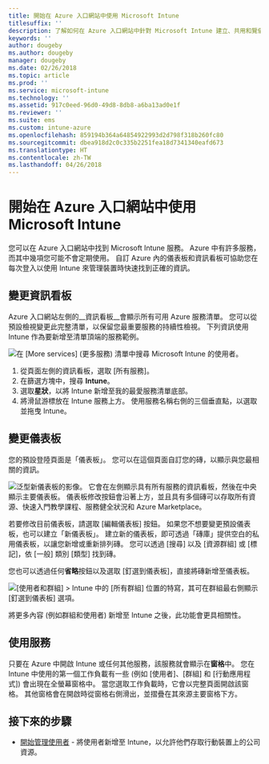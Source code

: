 ```yaml
---
title: 開始在 Azure 入口網站中使用 Microsoft Intune
titlesuffix: ''
description: 了解如何在 Azure 入口網站中針對 Microsoft Intune 建立、共用和覽儀表板。
keywords: ''
author: dougeby
ms.author: dougeby
manager: dougeby
ms.date: 02/26/2018
ms.topic: article
ms.prod: ''
ms.service: microsoft-intune
ms.technology: ''
ms.assetid: 917c0eed-96d0-49d8-8db8-a6ba13ad0e1f
ms.reviewer: ''
ms.suite: ems
ms.custom: intune-azure
ms.openlocfilehash: 859194b364a64854922993d2d798f318b260fc80
ms.sourcegitcommit: dbea918d2c0c335b2251fea18d7341340eafd673
ms.translationtype: HT
ms.contentlocale: zh-TW
ms.lasthandoff: 04/26/2018
---
```

# <a name="getting-started-with-microsoft-intune-in-the-azure-portal"></a>開始在 Azure 入口網站中使用 Microsoft Intune

您可以在 Azure 入口網站中找到 Microsoft Intune 服務。 Azure 中有許多服務，而其中幾項您可能不會定期使用。 自訂 Azure 內的儀表板和資訊看板可協助您在每次登入以使用 Intune 來管理裝置時快速找到正確的資訊。

## <a name="changing-the-sidebar"></a>變更資訊看板

Azure 入口網站左側的__資訊看板__會顯示所有可用 Azure 服務清單。 您可以從預設檢視變更此完整清單，以保留您最重要服務的持續性檢視。 下列資訊使用 Intune 作為要新增至清單頂端的服務範例。

![在 [More services] (更多服務) 清單中搜尋 Microsoft Intune 的使用者。](./media/azure-add-intune1.png)

1. 從頁面左側的資訊看板，選取 [所有服務]。
2. 在篩選方塊中，搜尋 **Intune**。
3. 選取**星狀**，以將 Intune 新增至我的最愛服務清單底部。
4. 將滑鼠游標放在 Intune 服務上方。 使用服務名稱右側的三個垂直點，以選取並拖曳 Intune。

## <a name="changing-the-dashboard"></a>變更儀表板

您的預設登陸頁面是「儀表板」。 您可以在這個頁面自訂您的磚，以顯示與您最相關的資訊。

![泛型新儀表板的影像。 它會在左側顯示具有所有服務的資訊看板，然後在中央顯示主要儀表板。 儀表板修改按鈕會沿著上方，並且具有多個磚可以存取所有資源、快速入門教學課程、服務健全狀況和 Azure Marketplace。](./media/azure-default-dashboard.png)

若要修改目前儀表板，請選取 [編輯儀表板] 按鈕。 如果您不想要變更預設儀表板，也可以建立「新儀表板」。 建立新的儀表板，即可透過「磚庫」提供空白的私用儀表板，以讓您新增或重新排列磚。 您可以透過 [搜尋] 以及 [資源群組] 或 [標記]，依 [一般] 類別 [類型] 找到磚。

您也可以透過任何**省略**按鈕以及選取 [釘選到儀表板]，直接將磚新增至儀表板。

![[使用者和群組] > Intune 中的 [所有群組] 位置的特寫，其可在群組最右側顯示 [釘選到儀表板] 選項。](./media/azure-pin-to-dashboard.png)

將更多內容 (例如群組和使用者) 新增至 Intune 之後，此功能會更具相關性。

## <a name="using-services"></a>使用服務

只要在 Azure 中開啟 Intune 或任何其他服務，該服務就會顯示在**窗格**中。 您在 Intune 中使用的第一個工作負載有一些 (例如 [使用者]、[群組] 和 [行動應用程式]) 會出現在全螢幕窗格中。 當您選取工作負載時，它會以完整頁面開啟該窗格。 其他窗格會在開啟時從窗格右側滑出，並摺疊在其來源主要窗格下方。

## <a name="next-steps"></a>接下來的步驟

* [開始管理使用者](get-started-users.md) - 將使用者新增至 Intune，以允許他們存取行動裝置上的公司資源。
